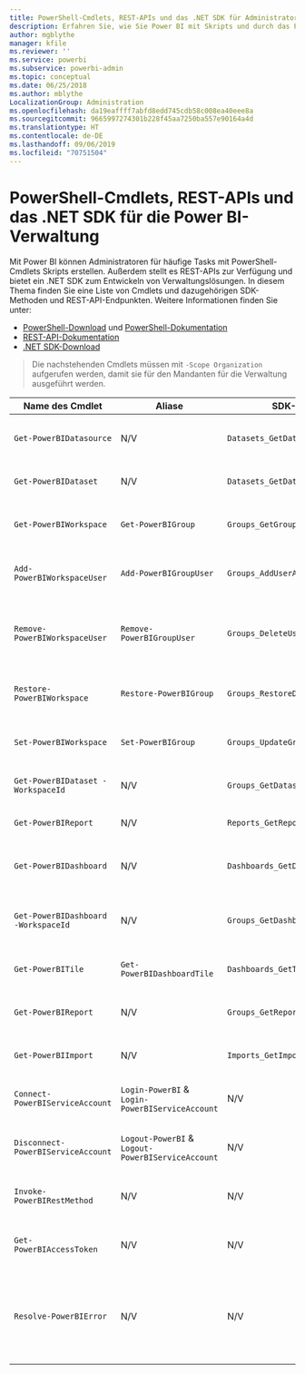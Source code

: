 ```yaml
---
title: PowerShell-Cmdlets, REST-APIs und das .NET SDK für Administratoren
description: Erfahren Sie, wie Sie Power BI mit Skripts und durch das Programmieren von APIs verwalten können.
author: mgblythe
manager: kfile
ms.reviewer: ''
ms.service: powerbi
ms.subservice: powerbi-admin
ms.topic: conceptual
ms.date: 06/25/2018
ms.author: mblythe
LocalizationGroup: Administration
ms.openlocfilehash: da19eaffff7abfd8edd745cdb58c008ea40eee8a
ms.sourcegitcommit: 9665997274301b228f45aa7250ba557e90164a4d
ms.translationtype: HT
ms.contentlocale: de-DE
ms.lasthandoff: 09/06/2019
ms.locfileid: "70751504"
---
```

# <a name="powershell-cmdlets-rest-apis-and-net-sdk-for-power-bi-administration"></a>PowerShell-Cmdlets, REST-APIs und das .NET SDK für die Power BI-Verwaltung
Mit Power BI können Administratoren für häufige Tasks mit PowerShell-Cmdlets Skripts erstellen. Außerdem stellt es REST-APIs zur Verfügung und bietet ein .NET SDK zum Entwickeln von Verwaltungslösungen. In diesem Thema finden Sie eine Liste von Cmdlets und dazugehörigen SDK-Methoden und REST-API-Endpunkten. Weitere Informationen finden Sie unter:

- [PowerShell-Download](https://www.powershellgallery.com/packages/MicrosoftPowerBIMgmt/) und [PowerShell-Dokumentation](https://docs.microsoft.com/powershell/power-bi/overview?view=powerbi-ps)
- [REST-API-Dokumentation](https://docs.microsoft.com/rest/api/power-bi/admin)
- [.NET SDK-Download](https://www.nuget.org/packages/Microsoft.PowerBI.Api/)

> Die nachstehenden Cmdlets müssen mit `-Scope Organization` aufgerufen werden, damit sie für den Mandanten für die Verwaltung ausgeführt werden.

| **Name des Cmdlet** | **Aliase** | **SDK-Methode** | **REST-API-Endpunkt** | **Beschreibung** |
| --- | --- | --- | --- | --- |
| `Get-PowerBIDatasource` | N/V | `Datasets_GetDataSourcesAsAdmin` | /v1.0/myorg/admin/datasets/{datasetkey}/datasources | Ruft die Datenquellen eines angegebenen Datasets ab |
| `Get-PowerBIDataset` | N/V | `Datasets_GetDatasetsAsAdmin` | /v1.0/myorg/admin/datasets | Ruft die Liste aller Datasets im Power BI-Mandanten ab |
| `Get-PowerBIWorkspace` | `Get-PowerBIGroup` | `Groups_GetGroupsAsAdmin` | /v1.0/myorg/admin/groups | Ruft die Liste aller Arbeitsbereiche im Power BI-Mandanten ab |
| `Add-PowerBIWorkspaceUser` | `Add-PowerBIGroupUser` | `Groups_AddUserAsAdmin` | /v1.0/myorg/admin/groups/{groupId}/users | Fügt einen Benutzer einem angegeben Arbeitsbereich als Mitglied hinzu |
| `Remove-PowerBIWorkspaceUser` | `Remove-PowerBIGroupUser` | `Groups_DeleteUserAsAdmin` | /v1.0/myorg/admin/groups/{groupId}/users/{user} | Entfernt die Mitgliedschaft eines Benutzers aus einem angegebenen Arbeitsbereich |
| `Restore-PowerBIWorkspace` |`Restore-PowerBIGroup` | `Groups_RestoreDeletedGroupAsAdmin` | /v1.0/myorg/admin/groups/{groupId}/restore | Stellt einen gelöschten Arbeitsbereich wieder her |
| `Set-PowerBIWorkspace` |`Set-PowerBIGroup` | `Groups_UpdateGroupAsAdmin` | /v1.0/myorg/admin/groups/{groupId} | Aktualisiert die Eigenschaften eines angegebenen Arbeitsbereichs |
| `Get-PowerBIDataset -WorkspaceId` | N/V | `Groups_GetDatasetsAsAdmin` | /v1.0/myorg/admin/groups/{group\_id}/datasets | Ruft die Datasets in einem Arbeitsbereich ab |
| `Get-PowerBIReport` | N/V | `Reports_GetReportsAsAdmin` | /v1.0/myorg/admin/reports | Ruft die Liste aller Berichte im Power BI-Mandanten ab |
| `Get-PowerBIDashboard` | N/V | `Dashboards_GetDashboardsAsAdmin` | /v1.0/myorg/admin/dashboards | Ruft die Liste aller Dashboard im Power BI-Mandanten ab |
| `Get-PowerBIDashboard -WorkspaceId` | N/V | `Groups_GetDashboardsAsAdmin` | /v1.0/myorg/admin/groups/{group\_id}/dashboards | Ruft die Dashboards in einem angegebenen Arbeitsbereich ab |
| `Get-PowerBITile` | `Get-PowerBIDashboardTile` | `Dashboards_GetTilesAsAdmin` | /v1.0/myorg/admin/dashboards/{dashboard\_id}/tiles | Ruft die Kacheln eines angegebenen Dashboards ab |
| `Get-PowerBIReport` | N/V | `Groups_GetReportsAsAdmin` | /v1.0/myorg/admin/groups/{group\_id}/reports | Ruft die Berichte in einem angegebenen Arbeitsbereich ab |
| `Get-PowerBIImport` | N/V | `Imports_GetImportsAsAdmin` | /v1.0/myorg/admin/imports | Ruft die Liste aller Importe im Power BI-Mandanten ab |
| `Connect-PowerBIServiceAccount` | `Login-PowerBI` &  `Login-PowerBIServiceAccount` | N/V | N/V | Anmelden bei Power BI und Starten einer Sitzung |
| `Disconnect-PowerBIServiceAccount` | `Logout-PowerBI` & `Logout-PowerBIServiceAccount` | N/V | N/V | Abmelden von Power BI und Beenden der laufenden Sitzung |
| `Invoke-PowerBIRestMethod`| N/V | N/V | N/V | Senden willkürlicher REST-API-Aufrufe an Power BI |
| `Get-PowerBIAccessToken`| N/V | N/V | N/V | Abrufen des Power BI-Zugriffschlüssels in einer Sitzung |
| `Resolve-PowerBIError`| N/V | N/V | N/V | Abrufen ausführlicher Fehlerinformationen zu Cmdlet-Aufrufen, die mit einem Fehler abgeschlossen wurden |
